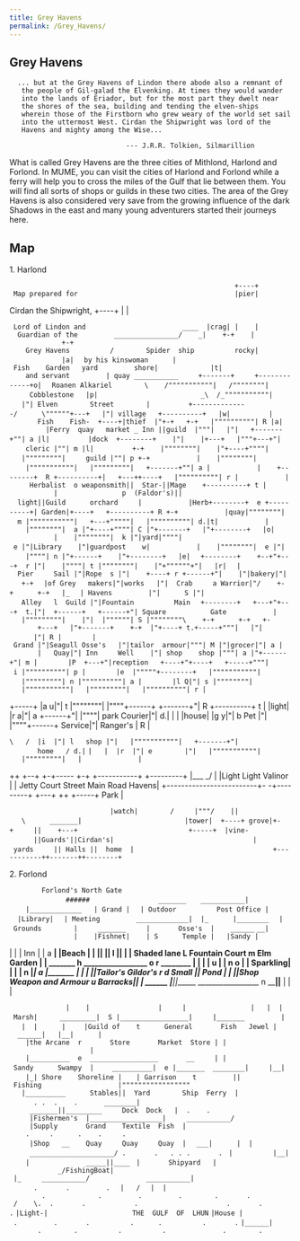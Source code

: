 ```yaml
---
title: Grey Havens
permalink: /Grey_Havens/
---
```


## Grey Havens

`  ... but at the Grey Havens of Lindon there abode also a remnant of`
`   the people of Gil-galad the Elvenking. At times they would wander`
`   into the lands of Eriador, but for the most part they dwelt near`
`   the shores of the sea, building and tending the elven-ships`
`   wherein those of the Firstborn who grew weary of the world set sail`
`   into the uttermost West. Cirdan the Shipwright was lord of the`
`   Havens and mighty among the Wise...`

`                             --- J.R.R. Tolkien, Silmarillion`

What is called Grey Havens are the three cities of Mithlond, Harlond and
Forlond. In MUME, you can visit the cities of Harlond and Forlond while
a ferry will help you to cross the miles of the Gulf that lie between
them. You will find all sorts of shops or guilds in these two cities.
The area of the Grey Havens is also considered very save from the
growing influence of the dark Shadows in the east and many young
adventurers started their journeys here.

## Map

1\. Harlond

`                                                        +----+`
` Map prepared for                                       |pier|`

Cirdan the Shipwright, +----+ \| \|

` Lord of Lindon and                        ____  |crag| |    |`
`  Guardian of the         ________________/    _|    +-+    |             +-+`
`    Grey Havens          /        Spider  ship          rocky|             |a|`
`  by his kinswoman      | Fish    Garden   yard         shore|             |t|`
`    and servant         | quay ___________     +-------+     +-------------+o|`
`  Roanen Alkariel        \    /"""""""""""|   /""""""""|     Cobblestone   |p|`
`                         _\  /_"""""""""""|   |"| Elven        Street        |`
`         +--------------/      \""""""+---+   |"| village   +----------+   |w|`
`         |       Fish    Fish-  +----+|thief  |"+-+   +-+   |""""""""""| R |a|`
`         |Ferry  quay   market _ Inn ||guild  |"""|   |"|   +-------+""| a |l|`
`         |dock  +--------+    |"|    |+---+   |"""+---+"|    cleric |""| m |l|`
`         +-+    |""""""""|    |"+----+""""|   |"""""""""|     guild |""| p +-+`
`           |    |""""""""|    |"""""""""""|   |"""""""""|   +-------+""| a |`
`           |    +--------+  R +----------+|   +---++----+   |""""""""""| r |`
`           |     Herbalist  o weaponsmith||  Star-||Mage    +----------+ t |`
`           |                p  (Faldor's)||  light||Guild      orchard     |`
`           |Herb+--------+  e +----------+| Garden|+----+   +----------+ R +-+`
`           |quay|""""""""|  m |"""""""""""|   +---+"""""|   |""""""""""| d.|t|`
`           |    |""""""""|  a |"+----+""""| C |"+-------+   |"+--------+   |o|`
`           |    |""""""""|  k |"|yard|""""| e |"|Library    |"|guardpost    w|`
`           |    |""""""""|  e |"|    |""""| n |"+------+    |"+--------+   |e|`
`  +--------+    +--+"+---+  r |"|    |""""| t |""""""""|    |"+""""""+"|   |r|`
`  |  Pier     Sail |"|Rope  s |"|    +----+ r +------+"|    |"|bakery|"|   +-+`
`  |of Grey   makers|"|works   |"|  Crab     a Warrior|"/    +-+      +-+   |_`
`  | Havens         |"|      S |"|   Alley   l  Guild |"|Fountain          Main`
`  +--------+   +---+"+---+  t.|"|  +------+   +------+"| Square           Gate`
`           |   |"""""""""|    |"|  |""""""| S |""""""""\    +-+      +-+   +-`
`       +---+   |"+-------+    +-+  |"+----+ t.+-----+"""|   |"|      |"| R |`
`       | Grand |"|Seagull Osse's   |"|tailor  armour|"""| M |"|grocer|"| a |`
`       |   Quay|"| Inn     Well    |"| shop    shop |"""| a |"+------+"| m |`
`       |P  +---+"|reception   +----+"+----+   +-----+"""| i |""""""""""| p |`
`       |e  |"""""+--------+   |"""""""""""|   |"""""""""| n |""""""""""| a |`
`       |l Q|"| s |""""""""|   |"""""""""""|   |"""""""""|   |""""""""""| r |`

+-----+ \|a u\|"\| t \|""""""""\| \|""""+------+ +-------+"\| R
+----------+ t \| \|light\| \|r a\|"\| a +------+"\| \|""""\| park
Courier\|"\| d.\| \| \| \|house\| \|g y\|"\| b Pet \|"\| \|""""+------+
Service\|"\| Ranger's \| R \|

`\   /  |i  |"| l   shop |"|   |"""""""""""|   +-------+"|       home   / d.|`
`|   |  |r  |"| e        |"|   |"""""""""""|   |"""""""""|   |              |`

++ +--+ +-+----- +-+ +-----------+ +---------+ \|___ _/ \| \|Light
Light Valinor \| \| Jetty Court Street Main Road Havens\|
+-------------------------+- -+---------+ +---+ ++ +-----+ Park \|

`                         |watch|        /     |"""/    ||   \      _______|`
`                         |tower|  +----+ grove|+-+     ||    +---+  `
`                         +-----+  |vine-      ||Guards'||Cirdan's|`
`                                  | yards     || Halls ||  home  |`
`                                  +-----------++-------++--------+`

2\. Forlond

`        Forlond's North Gate`
`              ######                 _______`
`   ___________|    |_____________   | Grand |`
`  | Outdoor          Post Office |  |Library|`
`  | Meeting         _____________|  |_      |________`
`  | Grounds        |     _______     |       Osse's  |    ______`
`__|                |    |Fishnet|    | S      Temple |   |Sandy |`

\| \| \| Inn \| \| a ________\| \|Beach \| \| \|____\|
\|____\| l \|____________\| \| \| Shaded lane L Fountain
Court m Elm Garden \| \| _______ h
_________________ o r ________ \| \| \| \| u \|
\| n o \| \| Sparkling\| \| \| ______\| n
\|_________________\| a \|_______ \| \| \|
\|\|Tailor's Gildor's r d Small \|\| Pond \| \| \|\|Shop Weapon and
Armour u Barracks\|\| \| ______ \|______\|\|______
_________________ n ________\|\|______ \|
\| \|

`              |    |                 |     |                |   |  | Marsh|`
`     _________|  S |_________________|     |_______         |   |  |      |`
`    |Guild of    t      General       Fish   Jewel |  ______|   |__|      |`
`    |the Arcane  r       Store       Market  Store | |                    |`
`    |__________  e  _________________       __     | | Sandy      Swampy  |`
`    __________|  e |_______  ________|     |__|    |_| Shore    Shoreline |`
`   | Garrison    t         || Fishing                   |"""""""""""""""""`
`   |__________      Stables||  Yard        Ship  Ferry  |      . .  .    .`
`      ________|     _______||_________     Dock  Dock   |  .    .`
`     |Fishermen's  |__________________|     ___________/`
`     |Supply       Grand    Textile  Fish  |    .     .      .    .     .`
`     |Shop   __    Quay     Quay     Quay  |`
`  ___|      |  |     _____________________/ .       .   . . .       .`
` |          |__|    |              _____||____`
` |       Shipyard   |            _/FishingBoat|`
` |_     ___________/              ___________|      .       .         .`
`  |   /`
`  |  |        .             .         .         .        .       .`
` /    \.  .       .            .                      .       .       .`
`|Light-|                     THE  GULF  OF  LHUN`
`|House | .         .       .          .      .          .       .`
`|______|       .        .          .          .              .        .`